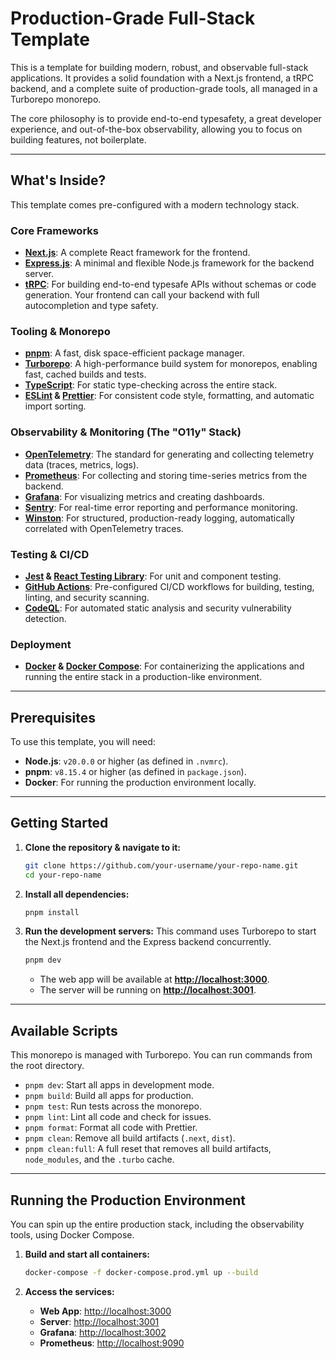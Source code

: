 # Production-Grade Full-Stack Template

This is a template for building modern, robust, and observable full-stack applications. It provides a solid foundation with a Next.js frontend, a tRPC backend, and a complete suite of production-grade tools, all managed in a Turborepo monorepo.

The core philosophy is to provide end-to-end typesafety, a great developer experience, and out-of-the-box observability, allowing you to focus on building features, not boilerplate.

---

## What's Inside?

This template comes pre-configured with a modern technology stack.

### Core Frameworks

- **[Next.js](https://nextjs.org/)**: A complete React framework for the frontend.
- **[Express.js](https://expressjs.com/)**: A minimal and flexible Node.js framework for the backend server.
- **[tRPC](https://trpc.io/)**: For building end-to-end typesafe APIs without schemas or code generation. Your frontend can call your backend with full autocompletion and type safety.

### Tooling & Monorepo

- **[pnpm](https://pnpm.io/)**: A fast, disk space-efficient package manager.
- **[Turborepo](https://turbo.build/repo)**: A high-performance build system for monorepos, enabling fast, cached builds and tests.
- **[TypeScript](https://www.typescriptlang.org/)**: For static type-checking across the entire stack.
- **[ESLint](https://eslint.org/) & [Prettier](https://prettier.io/)**: For consistent code style, formatting, and automatic import sorting.

### Observability & Monitoring (The "O11y" Stack)

- **[OpenTelemetry](https://opentelemetry.io/)**: The standard for generating and collecting telemetry data (traces, metrics, logs).
- **[Prometheus](https://prometheus.io/)**: For collecting and storing time-series metrics from the backend.
- **[Grafana](https://grafana.com/)**: For visualizing metrics and creating dashboards.
- **[Sentry](https://sentry.io/)**: For real-time error reporting and performance monitoring.
- **[Winston](https://github.com/winstonjs/winston)**: For structured, production-ready logging, automatically correlated with OpenTelemetry traces.

### Testing & CI/CD

- **[Jest](https://jestjs.io/) & [React Testing Library](https://testing-library.com/docs/react-testing-library/intro/)**: For unit and component testing.
- **[GitHub Actions](https://github.com/features/actions)**: Pre-configured CI/CD workflows for building, testing, linting, and security scanning.
- **[CodeQL](https://codeql.github.com/)**: For automated static analysis and security vulnerability detection.

### Deployment

- **[Docker](https://www.docker.com/) & [Docker Compose](https://docs.docker.com/compose/)**: For containerizing the applications and running the entire stack in a production-like environment.

---

## Prerequisites

To use this template, you will need:

- **Node.js**: `v20.0.0` or higher (as defined in `.nvmrc`).
- **pnpm**: `v8.15.4` or higher (as defined in `package.json`).
- **Docker**: For running the production environment locally.

---

## Getting Started

1.  **Clone the repository & navigate to it:**
    ```bash
    git clone https://github.com/your-username/your-repo-name.git
    cd your-repo-name
    ```
2.  **Install all dependencies:**
    ```bash
    pnpm install
    ```
3.  **Run the development servers:**
    This command uses Turborepo to start the Next.js frontend and the Express backend concurrently.
    ```bash
    pnpm dev
    ```
    - The web app will be available at **[http://localhost:3000](http://localhost:3000)**.
    - The server will be running on **[http://localhost:3001](http://localhost:3001)**.

---

## Available Scripts

This monorepo is managed with Turborepo. You can run commands from the root directory.

- `pnpm dev`: Start all apps in development mode.
- `pnpm build`: Build all apps for production.
- `pnpm test`: Run tests across the monorepo.
- `pnpm lint`: Lint all code and check for issues.
- `pnpm format`: Format all code with Prettier.
- `pnpm clean`: Remove all build artifacts (`.next`, `dist`).
- `pnpm clean:full`: A full reset that removes all build artifacts, `node_modules`, and the `.turbo` cache.

---

## Running the Production Environment

You can spin up the entire production stack, including the observability tools, using Docker Compose.

1.  **Build and start all containers:**

    ```bash
    docker-compose -f docker-compose.prod.yml up --build
    ```

2.  **Access the services:**
    - **Web App**: [http://localhost:3000](http://localhost:3000)
    - **Server**: [http://localhost:3001](http://localhost:3001)
    - **Grafana**: [http://localhost:3002](http://localhost:3002)
    - **Prometheus**: [http://localhost:9090](http://localhost:9090)
